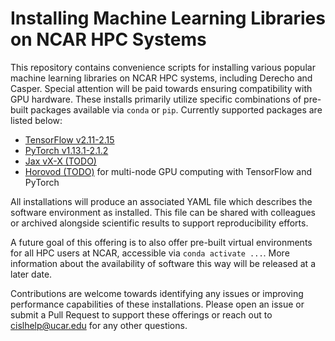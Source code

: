 # Installing Machine Learning Libraries on NCAR HPC Systems

This repository contains convenience scripts for installing various popular machine learning libraries on NCAR HPC systems, including Derecho and Casper. Special attention will be paid towards ensuring compatibility with GPU hardware. These installs primarily utilize specific combinations of pre-built packages available via `conda` or `pip`. Currently supported packages are listed below:

* [TensorFlow v2.11-2.15](tensorflow)
* [PyTorch v1.13.1-2.1.2](pytorch)
* [Jax vX-X (TODO)](jax)
* [Horovod (TODO)](horovod) for multi-node GPU computing with TensorFlow and PyTorch

All installations will produce an associated YAML file which describes the software environment as installed. This file can be shared with colleagues or archived alongside scientific results to support reproducibility efforts.

A future goal of this offering is to also offer pre-built virtual environments for all HPC users at NCAR, accessible via `conda activate ...`. More information about the availability of software this way will be released at a later date.

Contributions are welcome towards identifying any issues or improving performance capabilities of these installations. Please open an issue or submit a Pull Request to support these offerings or reach out to [cislhelp@ucar.edu](cislhelp@ucar.edu) for any other questions.

